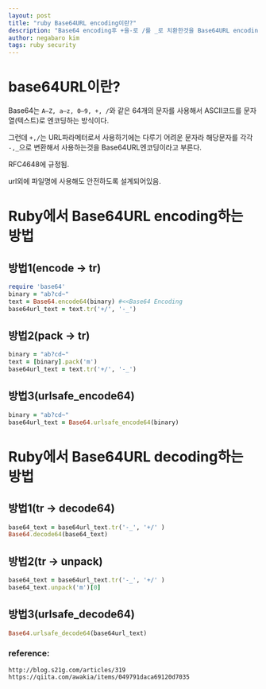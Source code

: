 ```yaml
---
layout: post
title: "ruby Base64URL encoding이란?"
description: "Base64 encoding후 +을-로 /를 _로 치환한것을 Base64URL encoding이라 부른다."
author: negabaro kim
tags: ruby security
---
```


# base64URL이란?

Base64는 `A–Z, a–z, 0–9, +, /`와 같은 64개의 문자를 사용해서 ASCII코드를 문자열(텍스트)로 엔코딩하는 방식이다.

그런데 `+,/`는 URL파라메터로서 사용하기에는 다루기 어려운 문자라 해당문자를 각각 `-,_`으로 변환해서
사용하는것을 Base64URL엔코딩이라고 부른다.

RFC4648에 규정됨.

url외에 파일명에 사용해도 안전하도록 설계되어있음.


# Ruby에서 Base64URL encoding하는 방법

## 방법1(encode -> tr)

```ruby
require 'base64'
binary = "ab?cd~"
text = Base64.encode64(binary) #<<Base64 Encoding
base64url_text = text.tr('+/', '-_')
```

## 방법2(pack -> tr)

```ruby
binary = "ab?cd~"
text = [binary].pack('m')
base64url_text = text.tr('+/', '-_')
```
## 방법3(urlsafe_encode64)

```ruby
binary = "ab?cd~"
base64url_text = Base64.urlsafe_encode64(binary)
```


# Ruby에서 Base64URL decoding하는 방법



## 방법1(tr -> decode64)

```ruby
base64_text = base64url_text.tr('-_', '+/' )
Base64.decode64(base64_text)  
```

## 방법2(tr -> unpack)

```ruby
base64_text = base64url_text.tr('-_', '+/' )
base64_text.unpack('m')[0]
```

## 방법3(urlsafe_decode64)

```ruby
Base64.urlsafe_decode64(base64url_text)
```


### reference:

```
http://blog.s21g.com/articles/319
https://qiita.com/awakia/items/049791daca69120d7035
```